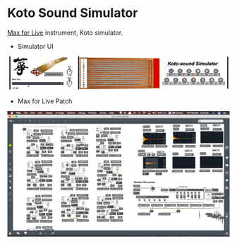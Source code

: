 # Koto Sound Simulator

[Max for Live](https://www.ableton.com/ja/live/max-for-live/) instrument, Koto simulator.  

- Simulator UI

![](src/koto-simu_ss.jpg)


- Max for Live Patch

![](src/patch_ss.jpg)
